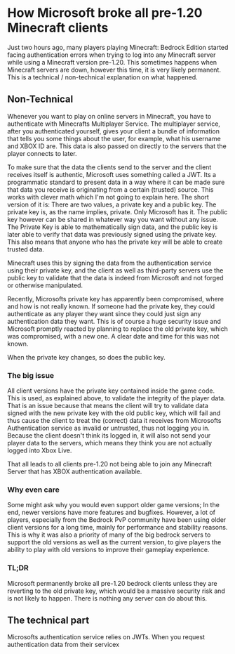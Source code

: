 # How Microsoft broke all pre-1.20 Minecraft clients

Just two hours ago, many players playing Minecraft: Bedrock Edition started facing authentication errors when trying to log into any Minecraft server while using a Minecraft version pre-1.20. This sometimes happens when Minecraft servers are down, however this time, it is very likely permanent. This is a technical / non-technical explanation on what happened.

## Non-Technical
Whenever you want to play on online servers in Minecraft, you have to authenticate with Minecrafts Multiplayer Service. The multiplayer service, after you authenticated yourself, gives your client a bundle of information that tells you some things about the user, for example, what his username and XBOX ID are. 
This data is also passed on directly to the servers that the player connects to later. 

To make sure that the data the clients send to the server and the client receives itself is authentic, Microsoft uses something called a JWT. Its a programmatic standard to present data in a way where it can be made sure that data you receive is originating from a certain (trusted) source. This works with clever math which I'm not going to explain here.
The short version of it is: There are two values, a private key and a public key. The private key is, as the name implies, private. Only Microsoft has it. The public key however can be shared in whatever way you want without any issue. 
The Private Key is able to mathematically sign data, and the public key is later able to verify that data was previously signed using the private key. This also means that anyone who has the private key will be able to create trusted data.

Minecraft uses this by signing the data from the authentication service using their private key, and the client as well as third-party servers use the public key to validate that the data is indeed from Microsoft and not forged or otherwise manipulated.

Recently, Microsofts private key has apparently been compromised, where and how is not really known. If someone had the private key, they could authenticate as any player they want since they could just sign any authentication data they want. This is of course a huge security issue and Microsoft promptly reacted by planning to replace the old private key, which was compromised, with a new one. A clear date and time for this was not known. 

When the private key changes, so does the public key.

### The big issue
All client versions have the private key contained inside the game code. This is used, as explained above, to validate the integrity of the player data. That is an issue because that means the client will try to validate data signed with the new private key with the old public key, which will fail and thus cause the client to treat the (correct) data it receives from Microsofts Authentication service as invalid or untrusted, thus not logging you in. 
Because the client doesn't think its logged in, it will also not send your player data to the servers, which means they think you are not actually logged into Xbox Live. 

That all leads to all clients pre-1.20 not being able to join any Minecraft Server that has XBOX authentication available.

### Why even care
Some might ask why you would even support older game versions; In the end, newer versions have more features and bugfixes. 
However, a lot of players, especially from the Bedrock PvP community have been using older client versions for a long time, mainly for performance and stability reasons. This is why it was also a priority of many of the big bedrock servers to support the old versions as well as the current version, to give players the ability to play with old versions to improve their gameplay experience.

### TL;DR
Microsoft permanently broke all pre-1.20 bedrock clients unless they are reverting to the old private key, which would be a massive security risk and is not likely to happen. There is nothing any server can do about this.

## The technical part
Microsofts authentication service relies on JWTs. When you request authentication data from their servicex 